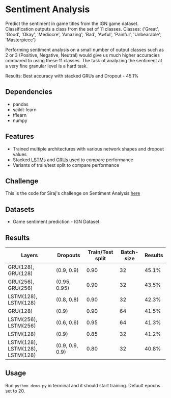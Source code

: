 # Sentiment Analysis

Predict the sentiment in game titles from the IGN game dataset. Classification outputs a class from the set of 11 classes.
Classes: ('Great', 'Good', 'Okay', 'Mediocre', 'Amazing', 'Bad', 'Awful', 'Painful', 'Unbearable', 'Masterpiece')

Performing sentiment analysis on a small number of output classes such as 2 or 3 (Positive, Negative, Neutral) would give us much higher accuracies compared to using these 11 classes. The task of analyzing the sentiment at a very fine granular level is a hard task.

Results: Best accuracy with stacked GRUs and Dropout - 45.1%

## Dependencies

* pandas
* scikit-learn
* tflearn
* numpy

## Features

* Trained multiple architectures with various network shapes and dropout values
* Stacked [LSTMs](https://en.wikipedia.org/wiki/Long_short-term_memory) and [GRUs](https://en.wikipedia.org/wiki/Gated_recurrent_unit) used to compare performance
* Variants of train/test split to compare performance

## Challenge

This is the code for Siraj's challenge on Sentiment Analysis [here](https://www.youtube.com/watch?v=si8zZHkufRY)

## Datasets

* Game sentiment prediction - IGN Dataset

## Results

|Layers 						|Dropouts			|Train/Test split	|Batch-size	|Results	|
| ----------------------------- | ----------------- | ----------------- | --------- | --------- |
|GRU(128), GRU(128)				|(0.9, 0.9)			|0.90				|32			|45.1%		|
|GRU(256), GRU(256)				|(0.95, 0.95)		|0.90				|32			|43.5%		|
|LSTM(128), LSTM(128)			|(0.8, 0.8)			|0.90				|32			|42.3%		|
|GRU(128)						|(0.9)				|0.90				|64			|41.5%		|
|LSTM(256), LSTM(256)			|(0.6, 0.6)			|0.95				|64			|41.3%		|
|LSTM(128)						|(0.9)				|0.85				|32			|41.2%		|
|LSTM(128), LSTM(128), LSTM(128)|(0.9, 0.9, 0.9)	|0.80				|32			|40.8%		|

## Usage

Run `python demo.py` in terminal and it should start training. Default epochs set to 20.
